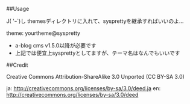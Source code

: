 ##Usage

J( 'ｰ`)し themesディレクトリに入れて、sysprettyを継承すればいいのよ...

theme: yourtheme@syspretty

+  a-blog cms v1.5.0以降が必要です
+  上記では便宜上sysprettyとしてますが、テーマ名はなんでもいいです

##Credit

Creative Commons Attribution-ShareAlike 3.0 Unported (CC BY-SA 3.0)

ja: http://creativecommons.org/licenses/by-sa/3.0/deed.ja
en: http://creativecommons.org/licenses/by-sa/3.0/deed
